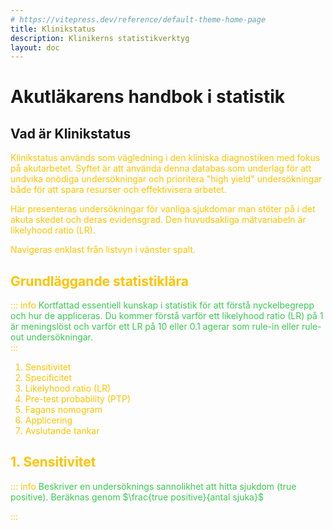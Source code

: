 ```yaml
---
# https://vitepress.dev/reference/default-theme-home-page
title: Klinikstatus
description: Klinikerns statistikverktyg
layout: doc
---
```


<style>
gr { color: #3BC851 }
re { color: #C70039 }
ye { color: #FFC300 }
</style>

# Akutläkarens handbok i statistik

## Vad är Klinikstatus

<ye> 
Klinikstatus används som vägledning i den kliniska diagnostiken med fokus på akutarbetet. Syftet är att använda denna databas som underlag för att undvika onödiga undersökningar och prioritera "high yield" undersökningar både för att spara resurser och effektivisera arbetet.  

Här presenteras undersökningar för vanliga sjukdomar man stöter på i det akuta skedet och deras evidensgrad. Den huvudsakliga mätvariabeln är likelyhood ratio (LR). 

Navigeras enklast från listvyn i vänster spalt. 
</ye> 

## Grundläggande statistiklära
::: info <gr> Kortfattad essentiell kunskap i statistik för att förstå nyckelbegrepp och hur de appliceras.</gr>
<gr> Du kommer förstå varför ett likelyhood ratio (LR) på 1 är meningslöst och varför ett LR på 10 eller 0.1 agerar som rule-in eller rule-out undersökningar. </gr>  
:::

1. Sensitivitet
2. Specificitet
3. Likelyhood ratio (LR)
4. Pre-test probability (PTP)
5. Fagans nomogram
6. Applicering
7. Avslutande tankar

## 1. Sensitivitet
::: info <gr> Beskriver en undersöknings sannolikhet att hitta sjukdom (true positive). Beräknas genom $\frac{true positive}{antal sjuka}$  </gr>

:::
